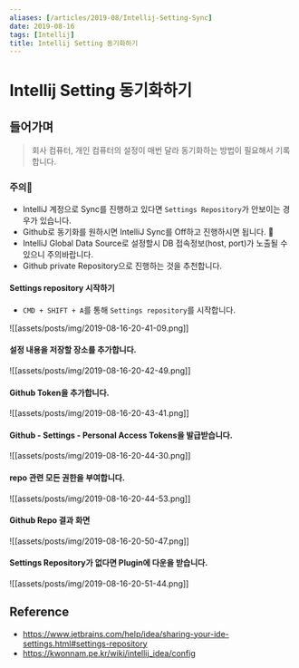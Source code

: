 ```yaml
---
aliases: [/articles/2019-08/Intellij-Setting-Sync]
date: 2019-08-16
tags: [Intellij]
title: Intellij Setting 동기화하기
---
```

# Intellij Setting 동기화하기
## 들어가며
> 회사 컴퓨터, 개인 컴퓨터의 설정이 매번 달라 동기화하는 방법이 필요해서 기록합니다.

### 주의👹
- IntelliJ 계정으로 Sync를 진행하고 있다면 `Settings Repository`가 안보이는 경우가 있습니다.
- Github로 동기화를 원하시면 IntelliJ Sync를 Off하고 진행하시면 됩니다. 🙌
- IntelliJ Global Data Source로 설정할시 DB 접속정보(host, port)가 노출될 수 있으니 주의바랍니다.
- Github private Repository으로 진행하는 것을 추천합니다.

#### Settings repository 시작하기
- `CMD + SHIFT + A`를 통해 `Settings repository`를 시작합니다.

![[assets/posts/img/2019-08-16-20-41-09.png]]


#### 설정 내용을 저장할 장소를 추가합니다.

![[assets/posts/img/2019-08-16-20-42-49.png]]

#### Github Token을 추가합니다.

![[assets/posts/img/2019-08-16-20-43-41.png]]


#### Github - Settings - Personal Access Tokens을 발급받습니다.

![[assets/posts/img/2019-08-16-20-44-30.png]]


#### repo 관련 모든 권한을 부여합니다.

![[assets/posts/img/2019-08-16-20-44-53.png]]


#### Github Repo 결과 화면
![[assets/posts/img/2019-08-16-20-50-47.png]]


#### Settings Repository가 없다면 Plugin에 다운을 받습니다.

![[assets/posts/img/2019-08-16-20-51-44.png]]

## Reference
- <https://www.jetbrains.com/help/idea/sharing-your-ide-settings.html#settings-repository>
- <https://kwonnam.pe.kr/wiki/intellij_idea/config>
